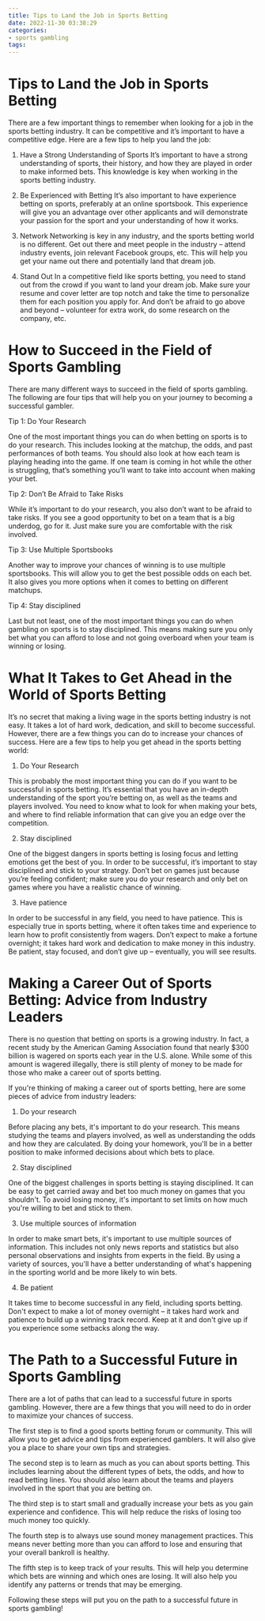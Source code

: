 ```yaml
---
title: Tips to Land the Job in Sports Betting 
date: 2022-11-30 03:38:29
categories:
- sports gambling
tags:
---
```



#  Tips to Land the Job in Sports Betting 

There are a few important things to remember when looking for a job in the sports betting industry. It can be competitive and it’s important to have a competitive edge. Here are a few tips to help you land the job:

1. Have a Strong Understanding of Sports 
It’s important to have a strong understanding of sports, their history, and how they are played in order to make informed bets. This knowledge is key when working in the sports betting industry.

2. Be Experienced with Betting 
It’s also important to have experience betting on sports, preferably at an online sportsbook. This experience will give you an advantage over other applicants and will demonstrate your passion for the sport and your understanding of how it works.

3. Network 
Networking is key in any industry, and the sports betting world is no different. Get out there and meet people in the industry – attend industry events, join relevant Facebook groups, etc. This will help you get your name out there and potentially land that dream job.

4. Stand Out 
In a competitive field like sports betting, you need to stand out from the crowd if you want to land your dream job. Make sure your resume and cover letter are top notch and take the time to personalize them for each position you apply for. And don’t be afraid to go above and beyond – volunteer for extra work, do some research on the company, etc.

#  How to Succeed in the Field of Sports Gambling 

There are many different ways to succeed in the field of sports gambling. The following are four tips that will help you on your journey to becoming a successful gambler.

Tip 1: Do Your Research

One of the most important things you can do when betting on sports is to do your research. This includes looking at the matchup, the odds, and past performances of both teams. You should also look at how each team is playing heading into the game. If one team is coming in hot while the other is struggling, that’s something you’ll want to take into account when making your bet.

Tip 2: Don’t Be Afraid to Take Risks

While it’s important to do your research, you also don’t want to be afraid to take risks. If you see a good opportunity to bet on a team that is a big underdog, go for it. Just make sure you are comfortable with the risk involved.

Tip 3: Use Multiple Sportsbooks

Another way to improve your chances of winning is to use multiple sportsbooks. This will allow you to get the best possible odds on each bet. It also gives you more options when it comes to betting on different matchups.

Tip 4: Stay disciplined

Last but not least, one of the most important things you can do when gambling on sports is to stay disciplined. This means making sure you only bet what you can afford to lose and not going overboard when your team is winning or losing.

#  What It Takes to Get Ahead in the World of Sports Betting 

It’s no secret that making a living wage in the sports betting industry is not easy. It takes a lot of hard work, dedication, and skill to become successful. However, there are a few things you can do to increase your chances of success. Here are a few tips to help you get ahead in the sports betting world:

1. Do Your Research

This is probably the most important thing you can do if you want to be successful in sports betting. It’s essential that you have an in-depth understanding of the sport you’re betting on, as well as the teams and players involved. You need to know what to look for when making your bets, and where to find reliable information that can give you an edge over the competition.

2. Stay disciplined

One of the biggest dangers in sports betting is losing focus and letting emotions get the best of you. In order to be successful, it’s important to stay disciplined and stick to your strategy. Don’t bet on games just because you’re feeling confident; make sure you do your research and only bet on games where you have a realistic chance of winning.

3. Have patience

In order to be successful in any field, you need to have patience. This is especially true in sports betting, where it often takes time and experience to learn how to profit consistently from wagers. Don’t expect to make a fortune overnight; it takes hard work and dedication to make money in this industry. Be patient, stay focused, and don’t give up – eventually, you will see results.

#  Making a Career Out of Sports Betting: Advice from Industry Leaders 

There is no question that betting on sports is a growing industry. In fact, a recent study by the American Gaming Association found that nearly $300 billion is wagered on sports each year in the U.S. alone. While some of this amount is wagered illegally, there is still plenty of money to be made for those who make a career out of sports betting.

If you're thinking of making a career out of sports betting, here are some pieces of advice from industry leaders:

1. Do your research

Before placing any bets, it's important to do your research. This means studying the teams and players involved, as well as understanding the odds and how they are calculated. By doing your homework, you'll be in a better position to make informed decisions about which bets to place.

2. Stay disciplined

One of the biggest challenges in sports betting is staying disciplined. It can be easy to get carried away and bet too much money on games that you shouldn't. To avoid losing money, it's important to set limits on how much you're willing to bet and stick to them.

3. Use multiple sources of information

In order to make smart bets, it's important to use multiple sources of information. This includes not only news reports and statistics but also personal observations and insights from experts in the field. By using a variety of sources, you'll have a better understanding of what's happening in the sporting world and be more likely to win bets.

4. Be patient

It takes time to become successful in any field, including sports betting. Don't expect to make a lot of money overnight – it takes hard work and patience to build up a winning track record. Keep at it and don't give up if you experience some setbacks along the way.

#  The Path to a Successful Future in Sports Gambling

There are a lot of paths that can lead to a successful future in sports gambling. However, there are a few things that you will need to do in order to maximize your chances of success.

The first step is to find a good sports betting forum or community. This will allow you to get advice and tips from experienced gamblers. It will also give you a place to share your own tips and strategies.

The second step is to learn as much as you can about sports betting. This includes learning about the different types of bets, the odds, and how to read betting lines. You should also learn about the teams and players involved in the sport that you are betting on.

The third step is to start small and gradually increase your bets as you gain experience and confidence. This will help reduce the risks of losing too much money too quickly.

The fourth step is to always use sound money management practices. This means never betting more than you can afford to lose and ensuring that your overall bankroll is healthy.

The fifth step is to keep track of your results. This will help you determine which bets are winning and which ones are losing. It will also help you identify any patterns or trends that may be emerging.

Following these steps will put you on the path to a successful future in sports gambling!